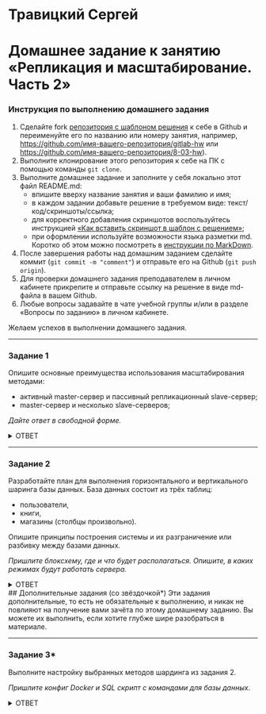 # Травицкий Сергей
# Домашнее задание к занятию «Репликация и масштабирование. Часть 2»

### Инструкция по выполнению домашнего задания

1. Сделайте fork [репозитория c шаблоном решения](https://github.com/netology-code/sys-pattern-homework) к себе в Github и переименуйте его по названию или номеру занятия, например, https://github.com/имя-вашего-репозитория/gitlab-hw или https://github.com/имя-вашего-репозитория/8-03-hw).
2. Выполните клонирование этого репозитория к себе на ПК с помощью команды `git clone`.
3. Выполните домашнее задание и заполните у себя локально этот файл README.md:
   - впишите вверху название занятия и ваши фамилию и имя;
   - в каждом задании добавьте решение в требуемом виде: текст/код/скриншоты/ссылка;
   - для корректного добавления скриншотов воспользуйтесь инструкцией [«Как вставить скриншот в шаблон с решением»](https://github.com/netology-code/sys-pattern-homework/blob/main/screen-instruction.md);
   - при оформлении используйте возможности языка разметки md. Коротко об этом можно посмотреть в [инструкции по MarkDown](https://github.com/netology-code/sys-pattern-homework/blob/main/md-instruction.md).
4. После завершения работы над домашним заданием сделайте коммит (`git commit -m "comment"`) и отправьте его на Github (`git push origin`).
5. Для проверки домашнего задания преподавателем в личном кабинете прикрепите и отправьте ссылку на решение в виде md-файла в вашем Github.
6. Любые вопросы задавайте в чате учебной группы и/или в разделе «Вопросы по заданию» в личном кабинете.

Желаем успехов в выполнении домашнего задания.

---

### Задание 1

Опишите основные преимущества использования масштабирования методами:

- активный master-сервер и пассивный репликационный slave-сервер; 
- master-сервер и несколько slave-серверов;


*Дайте ответ в свободной форме.*

<details>
<summary>ОТВЕТ</summary>

**активный master-сервер и пассивный репликационный slave-сервер**

1. Резервная копия хранящаяся на slave-сервер.
2. Отказоустойчивость: В случае выхода из строя master-сервера, возможночть настройки slave на на мастер, в случае необходимости внесения изменений в БД, минимизировав время простоя.
3. Снижает нагрузку на основной сервер при обработке запросов.

**master-сервер и несколько slave-серверов.**

1. Высокая отказоустойчивость: Возможность настроить любой slave-сервер на работу в качестве мастер.
2. Горизонтальная масштабируемость: Возможность создания неограниченного количества реплик.
3. Балансировка: Возможность распределения нагрузки при запросах между серверами. При грамотных настройках возможность прохождения пиковых нагрузок не заметно для пользователей.

</details>

---

### Задание 2


Разработайте план для выполнения горизонтального и вертикального шаринга базы данных. База данных состоит из трёх таблиц: 

- пользователи, 
- книги, 
- магазины (столбцы произвольно). 

Опишите принципы построения системы и их разграничение или разбивку между базами данных.

*Пришлите блоксхему, где и что будет располагаться. Опишите, в каких режимах будут работать сервера.* 

<details>
<summary>ОТВЕТ</summary>

**При горизонтальном, я бы распределил по серверам на базе ID пользователей, остаток от деления, ка это реализовано в дополнительном задрнии со звездочкой. В данном варианте, это было бы более равномерное распределение таблиц по серверам.**

**Вертикальный шардинг используется реже чем горизонтальный, так как он более сложен в реализации, и соответственно более сложные заппросы при извлечении данных. в данной ситуации я бы разделил по таблицам. Полбзователей со всеми данными на отдельный сервер, книги на другой. Магазины я бы отдельно не выносил на отдельный сервер. Магазины я бы оставил на сервере книги.  Но если список магазинов очень юольшой то теоритически можно вынести на от дельный сервер. В особых случаях таблицы конесно можно разнести по столбцам, но это очень сложно в реализации и дпльнейшкео администрировании**

|MAIN SERVER |          |         | 
|------------|----------|---------|
| 1          | Саша     | 118     |
| 2          | Юля      | 92      |
| 3          | Даниил   | 36      |


</details>
## Дополнительные задания (со звёздочкой*)
Эти задания дополнительные, то есть не обязательные к выполнению, и никак не повлияют на получение вами зачёта по этому домашнему заданию. Вы можете их выполнить, если хотите глубже шире разобраться в материале.

---
### Задание 3*

Выполните настройку выбранных методов шардинга из задания 2.

*Пришлите конфиг Docker и SQL скрипт с командами для базы данных*.

<details>
<summary>ОТВЕТ</summary>

**За основу взят пример из презентации, и лекции. Соответственно доработан. Структура таблици из презентации. Шаринг горизонтальный, по id, остаток от деления.**

*Скрины выполнения*
 
![img](https://github.com/travickiy67/Replication-and-Scaling-Part-2/blob/main/img/1.1.png)

---

![img](https://github.com/travickiy67/Replication-and-Scaling-Part-2/blob/main/img/1.2.png)

---

![img](https://github.com/travickiy67/Replication-and-Scaling-Part-2/blob/main/img/1.3.png)

---

![img](https://github.com/travickiy67/Replication-and-Scaling-Part-2/blob/main/img/1.4.png)

---

**Файлы**

[files](https://github.com/travickiy67/Replication-and-Scaling-Part-2/tree/main/files)

*Команды*

```
docker compose up -d
docker exec -it postgres_b1 psql -U postgres -d books -f /scripts/shards.sql -a /* создание таблиц */
docker exec -it postgres_b1 psql -U postgres -d books -c "select * from books" /* запрос */
docker exec -it postgres_d -U postgres /* Подключение к postgres */
\c books  /* Подключение к базе для запроса */
docker exec -it postgres_b1 psql -U postgres -d books -c "select * from books" /* запрос */

```
 
 
</details>
